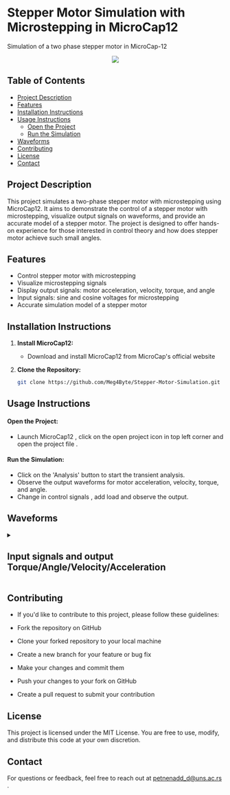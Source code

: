 # Stepper Motor Simulation with Microstepping in MicroCap12

Simulation of a two phase stepper motor in MicroCap-12  

<p align="center">
  <img src="https://github.com/Meg4Byte/Stepper-Motor-Simulation/assets/121357383/4b961d33-7b76-4248-8d65-e1425d1683c8">
</p>

## Table of Contents

- [Project Description](#project-description)
- [Features](#features)
- [Installation Instructions](#installation-instructions)
- [Usage Instructions](#usage-instructions)
   - [Open the Project](#open-the-project)
   - [Run the Simulation](#run-the-simulation)
- [Waveforms](#waveforms)
- [Contributing](#contributing)
- [License](#license)
- [Contact](#contact)
  
## Project Description

This project simulates a two-phase stepper motor with microstepping using MicroCap12. It aims to demonstrate the control of a stepper motor with microstepping, visualize output signals on waveforms, and provide an accurate model of a stepper motor. The project is designed to offer hands-on experience for those interested in control theory and how does stepper motor achieve such small angles.

## Features

- Control stepper motor with microstepping
- Visualize microstepping signals
- Display output signals: motor acceleration, velocity, torque, and angle
- Input signals: sine and cosine voltages for microstepping
- Accurate simulation model of a stepper motor

## Installation Instructions

1. **Install MicroCap12:**
   - Download and install MicroCap12 from MicroCap's official website

2. **Clone the Repository:**
   ```bash
   git clone https://github.com/Meg4Byte/Stepper-Motor-Simulation.git

## Usage Instructions

 #### Open the Project:
   - Launch MicroCap12 , click on the open project icon in top left corner and open the project file .

 #### Run the Simulation:
   - Click on the 'Analysis' button to start the transient analysis.
   - Observe the output waveforms for motor acceleration, velocity, torque, and angle.
   - Change in control signals , add load and observe the output.

## Waveforms

<details> 

  <summary><h2> Input signals and output Torque/Angle/Velocity/Acceleration  </h2></summary>

  - Input Phases
    
  ![input_phases](https://github.com/Meg4Byte/Stepper-Motor-Simulation/assets/121357383/b40c2dbe-dbff-4007-80c4-fbe604bc5304)

  - Velocity
    
  ![veloc](https://github.com/Meg4Byte/Stepper-Motor-Simulation/assets/121357383/9be0203d-021d-443e-b4f1-ad7e79ef76eb)

  - Acceleration
    
  ![acc](https://github.com/Meg4Byte/Stepper-Motor-Simulation/assets/121357383/aef2d6c5-7b1c-4f15-a954-c99538c5c9ff)

  - Acceleration , velocity and torque
    
  ![acc_vel_torq](https://github.com/Meg4Byte/Stepper-Motor-Simulation/assets/121357383/ffb8186b-9269-4274-884e-e28d8bfc6fe6)

  - Angle

  ![steps](https://github.com/Meg4Byte/Stepper-Motor-Simulation/assets/121357383/c004b8a2-9b70-4474-bdf7-b5ef5e48a40e)

<!--END_SECTION:activity-->

</details>


## Contributing

 - If you'd like to contribute to this project, please follow these guidelines:
 
 - Fork the repository on GitHub
 
 - Clone your forked repository to your local machine
 
 - Create a new branch for your feature or bug fix
 
 - Make your changes and commit them
 
 - Push your changes to your fork on GitHub
 
 - Create a pull request to submit your contribution
 
## License 

This project is licensed under the MIT License. You are free to use, modify, and distribute this code at your own discretion.

## Contact

For questions or feedback, feel free to reach out at petnenadd_d@uns.ac.rs .

